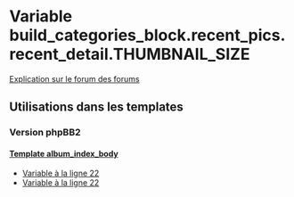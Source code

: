 # Variable build_categories_block.recent_pics.recent_detail.THUMBNAIL_SIZE
[Explication sur le forum des forums](http://forum.forumactif.com/t294113-listing-des-variables#build_categories_block.recent_pics.recent_detail.THUMBNAIL_SIZE)
## Utilisations dans les templates
### Version phpBB2
#### [Template album_index_body](subsilver/album_index_body.md)
* [Variable à la ligne 22](../subsilver/album_index_body.tpl#L22)
* [Variable à la ligne 22](../subsilver/album_index_body.tpl#L22)